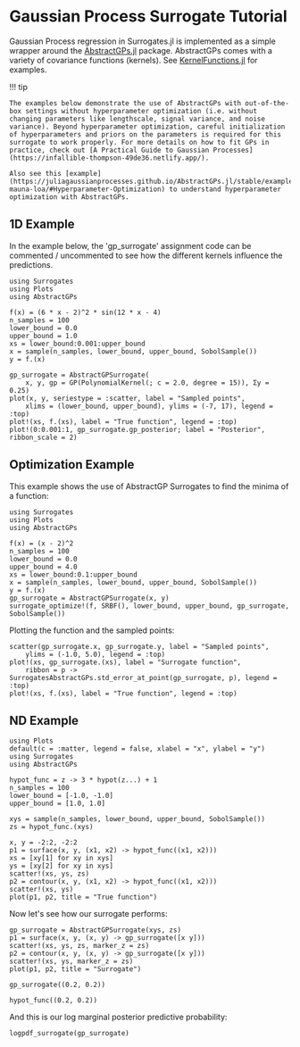 # Gaussian Process Surrogate Tutorial

Gaussian Process regression in Surrogates.jl is implemented as a simple wrapper around the [AbstractGPs.jl](https://github.com/JuliaGaussianProcesses/AbstractGPs.jl) package. AbstractGPs comes with a variety of covariance functions (kernels). See [KernelFunctions.jl](https://github.com/JuliaGaussianProcesses/KernelFunctions.jl/) for examples.

!!! tip
    
    The examples below demonstrate the use of AbstractGPs with out-of-the-box settings without hyperparameter optimization (i.e. without changing parameters like lengthscale, signal variance, and noise variance). Beyond hyperparameter optimization, careful initialization of hyperparameters and priors on the parameters is required for this surrogate to work properly. For more details on how to fit GPs in practice, check out [A Practical Guide to Gaussian Processes](https://infallible-thompson-49de36.netlify.app/).
    
    Also see this [example](https://juliagaussianprocesses.github.io/AbstractGPs.jl/stable/examples/1-mauna-loa/#Hyperparameter-Optimization) to understand hyperparameter optimization with AbstractGPs.

## 1D Example

In the example below, the 'gp_surrogate' assignment code can be commented / uncommented to see how the different kernels influence the predictions.

```@example gp_tutorial1d
using Surrogates
using Plots
using AbstractGPs

f(x) = (6 * x - 2)^2 * sin(12 * x - 4)
n_samples = 100
lower_bound = 0.0
upper_bound = 1.0
xs = lower_bound:0.001:upper_bound
x = sample(n_samples, lower_bound, upper_bound, SobolSample())
y = f.(x)

gp_surrogate = AbstractGPSurrogate(
    x, y, gp = GP(PolynomialKernel(; c = 2.0, degree = 15)), Σy = 0.25)
plot(x, y, seriestype = :scatter, label = "Sampled points",
    xlims = (lower_bound, upper_bound), ylims = (-7, 17), legend = :top)
plot!(xs, f.(xs), label = "True function", legend = :top)
plot!(0:0.001:1, gp_surrogate.gp_posterior; label = "Posterior", ribbon_scale = 2)
```

## Optimization Example

This example shows the use of AbstractGP Surrogates to find the minima of a function:

```@example abstractgps_tutorial_optimization
using Surrogates
using Plots
using AbstractGPs

f(x) = (x - 2)^2
n_samples = 100
lower_bound = 0.0
upper_bound = 4.0
xs = lower_bound:0.1:upper_bound
x = sample(n_samples, lower_bound, upper_bound, SobolSample())
y = f.(x)
gp_surrogate = AbstractGPSurrogate(x, y)
surrogate_optimize!(f, SRBF(), lower_bound, upper_bound, gp_surrogate, SobolSample())
```

Plotting the function and the sampled points:

```@example abstractgps_tutorial_optimization
scatter(gp_surrogate.x, gp_surrogate.y, label = "Sampled points",
    ylims = (-1.0, 5.0), legend = :top)
plot!(xs, gp_surrogate.(xs), label = "Surrogate function",
    ribbon = p -> SurrogatesAbstractGPs.std_error_at_point(gp_surrogate, p), legend = :top)
plot!(xs, f.(xs), label = "True function", legend = :top)
```

## ND Example

```@example abstractgps_tutorialnd
using Plots
default(c = :matter, legend = false, xlabel = "x", ylabel = "y")
using Surrogates
using AbstractGPs

hypot_func = z -> 3 * hypot(z...) + 1
n_samples = 100
lower_bound = [-1.0, -1.0]
upper_bound = [1.0, 1.0]

xys = sample(n_samples, lower_bound, upper_bound, SobolSample())
zs = hypot_func.(xys)

x, y = -2:2, -2:2
p1 = surface(x, y, (x1, x2) -> hypot_func((x1, x2)))
xs = [xy[1] for xy in xys]
ys = [xy[2] for xy in xys]
scatter!(xs, ys, zs)
p2 = contour(x, y, (x1, x2) -> hypot_func((x1, x2)))
scatter!(xs, ys)
plot(p1, p2, title = "True function")
```

Now let's see how our surrogate performs:

```@example abstractgps_tutorialnd
gp_surrogate = AbstractGPSurrogate(xys, zs)
p1 = surface(x, y, (x, y) -> gp_surrogate([x y]))
scatter!(xs, ys, zs, marker_z = zs)
p2 = contour(x, y, (x, y) -> gp_surrogate([x y]))
scatter!(xs, ys, marker_z = zs)
plot(p1, p2, title = "Surrogate")
```

```@example abstractgps_tutorialnd
gp_surrogate((0.2, 0.2))
```

```@example abstractgps_tutorialnd
hypot_func((0.2, 0.2))
```

And this is our log marginal posterior predictive probability:

```@example abstractgps_tutorialnd
logpdf_surrogate(gp_surrogate)
```
